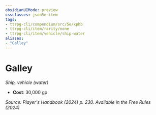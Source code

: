 ```yaml
---
obsidianUIMode: preview
cssclasses: json5e-item
tags:
- ttrpg-cli/compendium/src/5e/xphb
- ttrpg-cli/item/rarity/none
- ttrpg-cli/item/vehicle/ship-water
aliases: 
- "Galley"
---
```

# Galley
*Ship, vehicle (water)*  

- **Cost**: 30,000 gp

*Source: Player's Handbook (2024) p. 230. Available in the Free Rules (2024)*